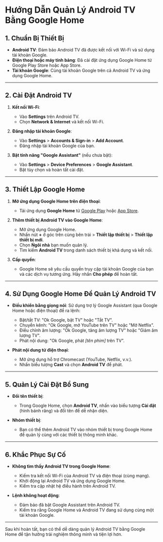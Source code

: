 # Hướng Dẫn Quản Lý Android TV Bằng Google Home

## 1. Chuẩn Bị Thiết Bị

-   **Android TV**: Đảm bảo Android TV đã được kết nối với Wi-Fi và sử dụng tài khoản Google.
-   **Điện thoại hoặc máy tính bảng**: Đã cài đặt ứng dụng Google Home từ Google Play Store hoặc App Store.
-   **Tài khoản Google**: Cùng tài khoản Google trên cả Android TV và ứng dụng Google Home.

---

## 2. Cài Đặt Android TV

1. **Kết nối Wi-Fi**:

    - Vào **Settings** trên Android TV.
    - Chọn **Network & Internet** và kết nối Wi-Fi.

2. **Đăng nhập tài khoản Google**:

    - Vào **Settings** > **Accounts & Sign-in** > **Add Account**.
    - Đăng nhập tài khoản Google của bạn.

3. **Bật tính năng "Google Assistant"** (nếu chưa bật):
    - Vào **Settings** > **Device Preferences** > **Google Assistant**.
    - Bật tùy chọn và hoàn tất cài đặt.

---

## 3. Thiết Lập Google Home

1. **Mở ứng dụng Google Home trên điện thoại**:

    - Tải ứng dụng **Google Home** từ [Google Play](https://play.google.com/store/apps/details?id=com.google.android.apps.chromecast.app) hoặc [App Store](https://apps.apple.com/us/app/google-home/id680819774).

2. **Thêm thiết bị Android TV vào Google Home**:

    - Mở ứng dụng Google Home.
    - Nhấn nút **+** ở góc trên cùng bên trái > **Thiết lập thiết bị** > **Thiết lập thiết bị mới**.
    - Chọn **Ngôi nhà** bạn muốn quản lý.
    - Tìm kiếm **Android TV** trong danh sách thiết bị khả dụng và kết nối.

3. **Cấp quyền**:
    - Google Home sẽ yêu cầu quyền truy cập tài khoản Google của bạn và các dịch vụ tương ứng. Hãy nhấn **Cho phép** để hoàn tất.

---

## 4. Sử Dụng Google Home Để Quản Lý Android TV

-   **Điều khiển bằng giọng nói**: Sử dụng trợ lý Google Assistant (qua Google Home hoặc điện thoại) để ra lệnh:

    -   Bật/tắt TV: "Ok Google, bật TV" hoặc "Tắt TV".
    -   Chuyển kênh: "Ok Google, mở YouTube trên TV" hoặc "Mở Netflix".
    -   Điều chỉnh âm lượng: "Ok Google, tăng âm lượng TV" hoặc "Giảm âm lượng TV".
    -   Phát nội dung: "Ok Google, phát _[tên phim]_ trên TV".

-   **Phát nội dung từ điện thoại**:
    -   Mở ứng dụng hỗ trợ Chromecast (YouTube, Netflix, v.v.).
    -   Nhấn biểu tượng **Cast** và chọn **Android TV** để phát.

---

## 5. Quản Lý Cài Đặt Bổ Sung

-   **Đổi tên thiết bị**:

    -   Trong Google Home, chọn **Android TV**, nhấn vào biểu tượng **Cài đặt** (hình bánh răng) và đổi tên để dễ nhận diện.

-   **Nhóm thiết bị**:
    -   Bạn có thể thêm Android TV vào nhóm thiết bị trong Google Home để quản lý cùng với các thiết bị thông minh khác.

---

## 6. Khắc Phục Sự Cố

-   **Không tìm thấy Android TV trong Google Home**:

    -   Kiểm tra kết nối Wi-Fi của Android TV và điện thoại (cùng mạng).
    -   Khởi động lại Android TV và ứng dụng Google Home.
    -   Kiểm tra cập nhật hệ điều hành trên Android TV.

-   **Lệnh không hoạt động**:
    -   Đảm bảo đã bật Google Assistant trên Android TV.
    -   Kiểm tra rằng Google Home và Android TV đang sử dụng cùng một tài khoản Google.

---

Sau khi hoàn tất, bạn có thể dễ dàng quản lý Android TV bằng Google Home để tận hưởng trải nghiệm thông minh và tiện lợi hơn.
